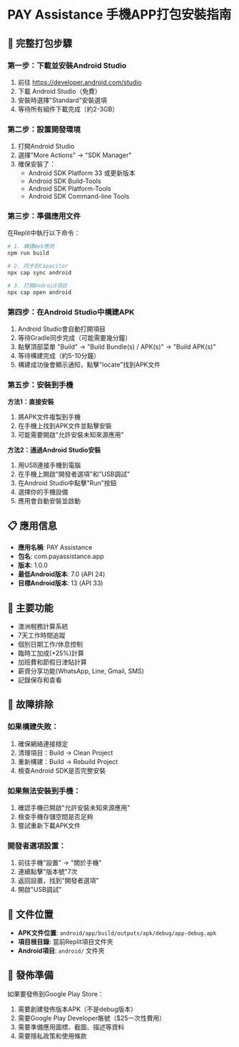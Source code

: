 # PAY Assistance 手機APP打包安裝指南

## 📱 完整打包步驟

### 第一步：下載並安裝Android Studio
1. 前往 https://developer.android.com/studio
2. 下載 Android Studio（免費）
3. 安裝時選擇"Standard"安裝選項
4. 等待所有組件下載完成（約2-3GB）

### 第二步：設置開發環境
1. 打開Android Studio
2. 選擇"More Actions" → "SDK Manager"
3. 確保安裝了：
   - Android SDK Platform 33 或更新版本
   - Android SDK Build-Tools
   - Android SDK Platform-Tools
   - Android SDK Command-line Tools

### 第三步：準備應用文件
在Replit中執行以下命令：
```bash
# 1. 構建Web應用
npm run build

# 2. 同步到Capacitor
npx cap sync android

# 3. 打開Android項目
npx cap open android
```

### 第四步：在Android Studio中構建APK
1. Android Studio會自動打開項目
2. 等待Gradle同步完成（可能需要幾分鐘）
3. 點擊頂部菜單 "Build" → "Build Bundle(s) / APK(s)" → "Build APK(s)"
4. 等待構建完成（約5-10分鐘）
5. 構建成功後會顯示通知，點擊"locate"找到APK文件

### 第五步：安裝到手機
**方法1：直接安裝**
1. 將APK文件複製到手機
2. 在手機上找到APK文件並點擊安裝
3. 可能需要開啟"允許安裝未知來源應用"

**方法2：通過Android Studio安裝**
1. 用USB連接手機到電腦
2. 在手機上開啟"開發者選項"和"USB調試"
3. 在Android Studio中點擊"Run"按鈕
4. 選擇你的手機設備
5. 應用會自動安裝並啟動

## 📋 應用信息
- **應用名稱**: PAY Assistance
- **包名**: com.payassistance.app
- **版本**: 1.0.0
- **最低Android版本**: 7.0 (API 24)
- **目標Android版本**: 13 (API 33)

## 🎯 主要功能
- 澳洲稅務計算系統
- 7天工作時間追蹤
- 個別日期工作/休息控制
- 臨時工加成(+25%)計算
- 加班費和節假日津貼計算
- 薪資分享功能(WhatsApp, Line, Gmail, SMS)
- 記錄保存和查看

## 🔧 故障排除

### 如果構建失敗：
1. 確保網絡連接穩定
2. 清理項目：Build → Clean Project
3. 重新構建：Build → Rebuild Project
4. 檢查Android SDK是否完整安裝

### 如果無法安裝到手機：
1. 確認手機已開啟"允許安裝未知來源應用"
2. 檢查手機存儲空間是否足夠
3. 嘗試重新下載APK文件

### 開發者選項設置：
1. 前往手機"設置" → "關於手機"
2. 連續點擊"版本號"7次
3. 返回設置，找到"開發者選項"
4. 開啟"USB調試"

## 📂 文件位置
- **APK文件位置**: `android/app/build/outputs/apk/debug/app-debug.apk`
- **項目根目錄**: 當前Replit項目文件夾
- **Android項目**: `android/` 文件夾

## 🚀 發佈準備
如果要發佈到Google Play Store：
1. 需要創建發佈版本APK（不是debug版本）
2. 需要Google Play Developer賬號（$25一次性費用）
3. 需要準備應用圖標、截圖、描述等資料
4. 需要隱私政策和使用條款